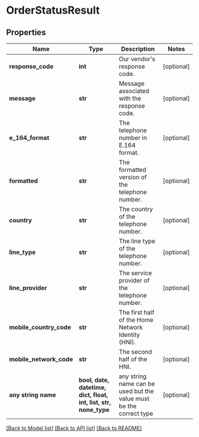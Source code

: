 # OrderStatusResult


## Properties
Name | Type | Description | Notes
------------ | ------------- | ------------- | -------------
**response_code** | **int** | Our vendor&#39;s response code. | [optional] 
**message** | **str** | Message associated with the response code. | [optional] 
**e_164_format** | **str** | The telephone number in E.164 format. | [optional] 
**formatted** | **str** | The formatted version of the telephone number. | [optional] 
**country** | **str** | The country of the telephone number. | [optional] 
**line_type** | **str** | The line type of the telephone number. | [optional] 
**line_provider** | **str** | The service provider of the telephone number. | [optional] 
**mobile_country_code** | **str** | The first half of the Home Network Identity (HNI). | [optional] 
**mobile_network_code** | **str** | The second half of the HNI. | [optional] 
**any string name** | **bool, date, datetime, dict, float, int, list, str, none_type** | any string name can be used but the value must be the correct type | [optional]

[[Back to Model list]](../README.md#documentation-for-models) [[Back to API list]](../README.md#documentation-for-api-endpoints) [[Back to README]](../README.md)


